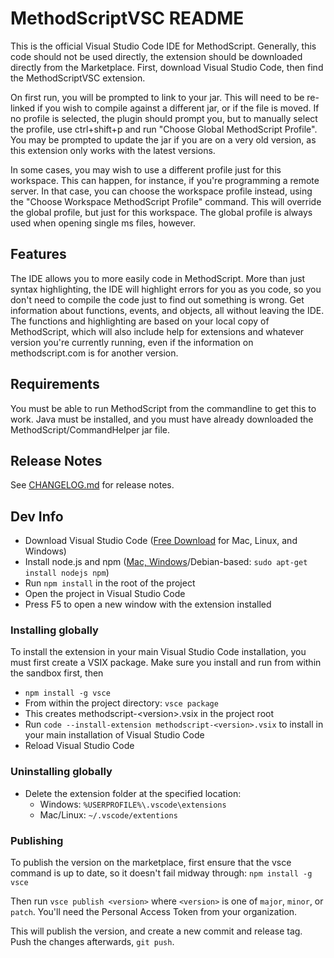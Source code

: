 # MethodScriptVSC README

This is the official Visual Studio Code IDE for MethodScript. Generally, this code should not be used directly, the extension should be downloaded
directly from the Marketplace. First, download Visual Studio Code, then find the MethodScriptVSC extension.

On first run, you will be prompted to link to your jar. This will need to be re-linked if you wish to compile against a different jar, or if the
file is moved. If no profile is selected, the plugin should prompt you, but to manually select the profile, use ctrl+shift+p and run
"Choose Global MethodScript Profile". You may be prompted to update the jar if you are on a very old version, as this extension only works with
the latest versions.

In some cases, you may wish to use a different profile just for this workspace. This can happen, for instance, 
if you're programming a remote server. In that case, you can choose the workspace profile instead, using the 
"Choose Workspace MethodScript Profile" command. This will override the global profile, but just for this 
workspace. The global profile is always used when opening single ms files, however.

## Features

The IDE allows you to more easily code in MethodScript. More than just syntax highlighting, the IDE will highlight errors for you as you code, so
you don't need to compile the code just to find out something is wrong. Get information about functions, events, and objects, all without leaving
the IDE. The functions and highlighting are based on your local copy of MethodScript, which will also include help for extensions and whatever
version you're currently running, even if the information on methodscript.com is for another version.

## Requirements

You must be able to run MethodScript from the commandline to get this to work. Java must be installed, and you must have already downloaded the
MethodScript/CommandHelper jar file.

## Release Notes

See [CHANGELOG.md](CHANGELOG.md) for release notes.

## Dev Info

- Download Visual Studio Code ([Free Download](https://code.visualstudio.com/Download) for Mac, Linux, and Windows)
- Install node.js and npm ([Mac, Windows](https://nodejs.org/en/download/)/Debian-based: `sudo apt-get install nodejs npm`)
- Run `npm install` in the root of the project
- Open the project in Visual Studio Code
- Press F5 to open a new window with the extension installed

### Installing globally

To install the extension in your main Visual Studio Code installation, you must first create a VSIX package.
Make sure you install and run from within the sandbox first, then

- `npm install -g vsce`
- From within the project directory: `vsce package`
- This creates methodscript-&lt;version&gt;.vsix in the project root
- Run `code --install-extension methodscript-<version>.vsix` to install in your main installation of Visual Studio Code
- Reload Visual Studio Code

### Uninstalling globally

- Delete the extension folder at the specified location:
    - Windows: `%USERPROFILE%\.vscode\extensions`
    - Mac/Linux: `~/.vscode/extentions`

### Publishing

To publish the version on the marketplace, first ensure that the vsce command is up to date,
so it doesn't fail midway through: `npm install -g vsce`

Then run `vsce publish <version>` where `<version>` is one of `major`,
`minor`, or `patch`. You'll need the Personal Access Token from your organization.

This will publish the version, and create a new commit and release tag. Push the changes
afterwards, `git push`.